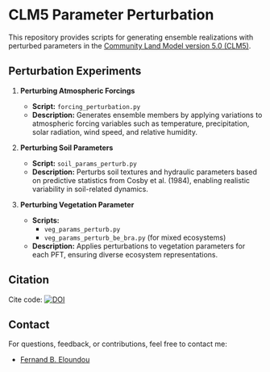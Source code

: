 # CLM5 Parameter Perturbation
This repository provides scripts for generating ensemble realizations with perturbed parameters in the [Community Land Model version 5.0 (CLM5)](https://github.com/FedoAIworld/clm5_0/tree/release-clm5.0-add-params). 

## Perturbation Experiments
1. **Perturbing Atmospheric Forcings**
   - **Script:** `forcing_perturbation.py`
   - **Description:** Generates ensemble members by applying variations to atmospheric forcing variables such as temperature, precipitation, solar radiation, wind speed, and relative humidity.

2. **Perturbing Soil Parameters**
   - **Script:** `soil_params_perturb.py`
   - **Description:** Perturbs soil textures and hydraulic parameters based on predictive statistics from Cosby et al. (1984), enabling realistic variability in soil-related dynamics.

3. **Perturbing Vegetation Parameter**
   - **Scripts:**
       - `veg_params_perturb.py`
       - `veg_params_perturb_be_bra.py` (for mixed ecosystems)
   - **Description:** Applies perturbations to vegetation parameters for each PFT, ensuring diverse ecosystem representations.
  
## Citation
Cite code: [![DOI](https://zenodo.org/badge/811938241.svg)](https://doi.org/10.5281/zenodo.14199213)

## Contact
For questions, feedback, or contributions, feel free to contact me:
- [Fernand B. Eloundou](https://github.com/FedoAIworld)
